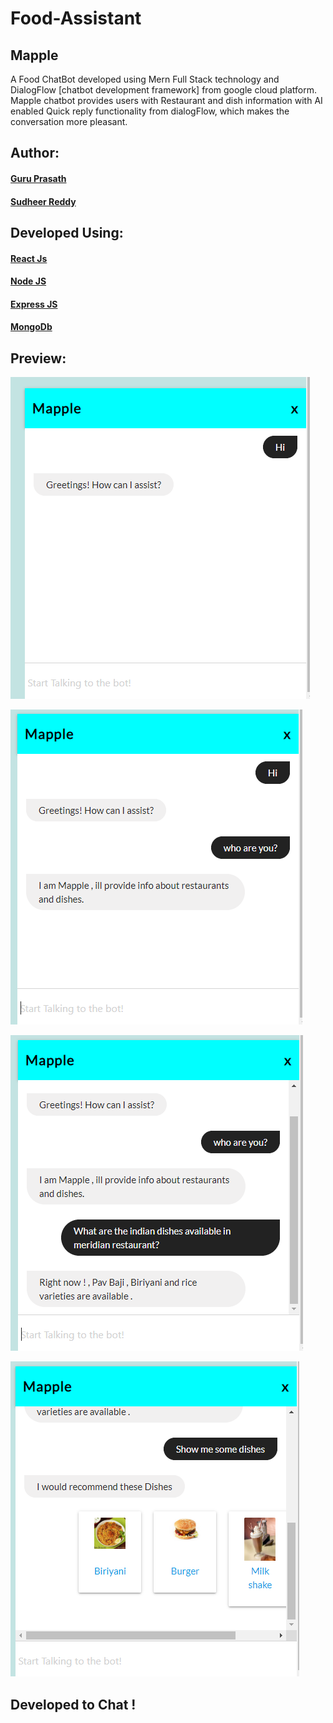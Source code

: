 # Food-Assistant 

## Mapple

A Food ChatBot developed using Mern Full Stack technology and DialogFlow [chatbot development framework] from google cloud platform.
Mapple chatbot provides users with Restaurant and dish information with AI enabled Quick reply functionality from dialogFlow, which makes the conversation more pleasant. 

## Author: 

  #### <a href="https://github.com/guruk05">Guru Prasath</a>
  #### <a href="https://github.com/SudheerReddySingam">Sudheer Reddy</a>
  
## Developed Using:

 #### <a href="https://reactjs.org/"> React Js </a> 
 #### <a href="https://nodejs.org/en/"> Node JS </a> 
 #### <a href="https://expressjs.com/"> Express JS </a>
 #### <a href="https://www.mongodb.com/"> MongoDb </a>
 
## Preview:

  ![designr1.PNG](designr1.PNG)
  
  
  ![designr2.PNG](designr2.PNG)
  
  
  ![designr3.PNG](designr3.PNG)
  
  
  ![designr3.PNG](designr4.PNG)
  
  
  
## Developed to Chat !